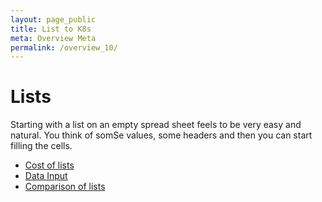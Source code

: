 ```yaml
---
layout: page_public
title: List to K8s
meta: Overview Meta
permalink: /overview_10/
---
```


# Lists

Starting with a list on an empty spread sheet feels to be very easy and natural.
You think of somSe values, some headers and then you can start filling the cells.

- [Cost of lists](../list_costs)
- [Data Input](../data_input)
- [Comparison of lists](../compare_two_lists)

